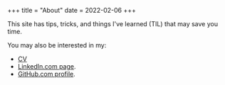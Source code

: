 +++
title = "About"
date = 2022-02-06
+++

This site has tips, tricks, and things I've learned (TIL) that may save you time.

You may also be interested in my:

- [CV][cv]
- [LinkedIn.com page][linkedin].
- [GitHub.com profile][github].

[cv]: https://mlbright.github.io/cv/
[linkedin]: https://www.linkedin.com/in/martinbright/
[github]: https://github.com/mlbright